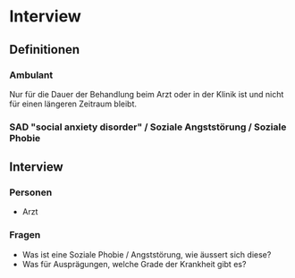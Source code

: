 # Interview
## Definitionen
### Ambulant
Nur für die Dauer der Behandlung beim Arzt oder in der Klinik ist und nicht für einen längeren Zeitraum bleibt.

### SAD "social anxiety disorder" / Soziale Angststörung / Soziale Phobie

## Interview
### Personen
* Arzt

### Fragen
* Was ist eine Soziale Phobie / Angststörung, wie äussert sich diese?
* Was für Ausprägungen, welche Grade der Krankheit gibt es?
